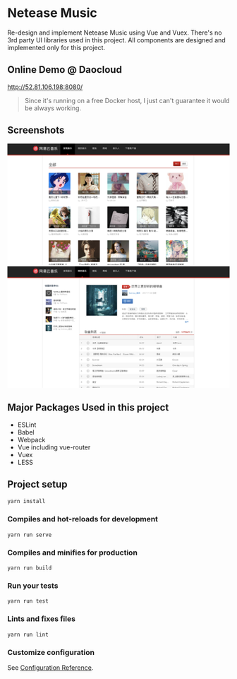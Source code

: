 # Netease Music
Re-design and implement Netease Music using Vue and Vuex. There's no 3rd party UI libraries used in this project. All components are designed and implemented only for this project.

## Online Demo @ Daocloud
http://52.81.106.198:8080/
> Since it's running on a free Docker host, I just can't guarantee it would be always working.

## Screenshots
![image](https://github.com/weiwei-web-road/netease-music-vue/blob/master/screenshots/netease-music-home.png)
![image](https://github.com/weiwei-web-road/netease-music-vue/blob/master/screenshots/netease-music-my-music.png)

## Major Packages Used in this project
- ESLint
- Babel
- Webpack
- Vue including vue-router
- Vuex
- LESS

## Project setup
```
yarn install
```

### Compiles and hot-reloads for development
```
yarn run serve
```

### Compiles and minifies for production
```
yarn run build
```

### Run your tests
```
yarn run test
```

### Lints and fixes files
```
yarn run lint
```

### Customize configuration
See [Configuration Reference](https://cli.vuejs.org/config/).
